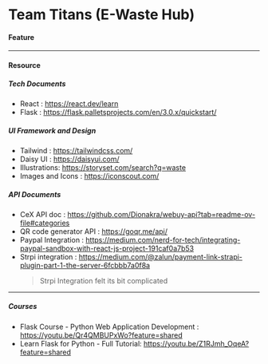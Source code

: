# Team Titans (E-Waste Hub)

#### Feature

---

#### Resource

##### Tech Documents

- React : https://react.dev/learn
- Flask : https://flask.palletsprojects.com/en/3.0.x/quickstart/

##### UI Framework and Design

- Tailwind : https://tailwindcss.com/
- Daisy UI : https://daisyui.com/
- Illustrations: https://storyset.com/search?q=waste
- Images and Icons : https://iconscout.com/

##### API Documents

- CeX API doc : https://github.com/Dionakra/webuy-api?tab=readme-ov-file#categories
- QR code generator API : https://goqr.me/api/
- Paypal Integration : https://medium.com/nerd-for-tech/integrating-paypal-sandbox-with-react-js-project-191caf0a7b53
- Strpi integration : https://medium.com/@zalun/payment-link-strapi-plugin-part-1-the-server-6fcbbb7a0f8a
  > Strpi Integration felt its bit complicated

---

##### Courses
- Flask Course - Python Web Application Development : https://youtu.be/Qr4QMBUPxWo?feature=shared
- Learn Flask for Python - Full Tutorial: https://youtu.be/Z1RJmh_OqeA?feature=shared



